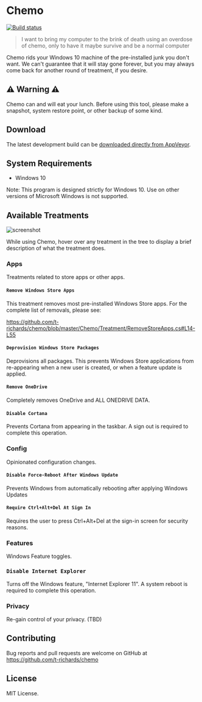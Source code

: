 # Chemo

[![Build status](https://ci.appveyor.com/api/projects/status/pr8btfa4knxwsfgc?svg=true)](https://ci.appveyor.com/project/t-richards/chemo)

> I want to bring my computer to the brink of death using an overdose of chemo,
> only to have it maybe survive and be a normal computer

Chemo rids your Windows 10 machine of the pre-installed junk you don't want. We
can't guarantee that it will stay gone forever, but you may always come back for
another round of treatment, if you desire.

## :warning: Warning :warning:

Chemo can and will eat your lunch. Before using this tool, please make a
snapshot, system restore point, or other backup of some kind.

## Download

The latest development build can be [downloaded directly from AppVeyor](https://ci.appveyor.com/project/t-richards/chemo/build/artifacts).

## System Requirements

 - Windows 10

Note: This program is designed strictly for Windows 10. Use on other versions of
Microsoft Windows is not supported.

## Available Treatments

![screenshot](https://user-images.githubusercontent.com/3905798/42413333-cf818f54-81eb-11e8-937e-a392eec35cba.png)

While using Chemo, hover over any treatment in the tree to display a brief
description of what the treatment does.

### Apps

Treatments related to store apps or other apps.

#### `Remove Windows Store Apps`

This treatment removes most pre-installed Windows Store apps. For the complete
list of removals, please see:

https://github.com/t-richards/chemo/blob/master/Chemo/Treatment/RemoveStoreApps.cs#L14-L55

#### `Deprovision Windows Store Packages`

Deprovisions all packages. This prevents Windows Store applications from
re-appearing when a new user is created, or when a feature update is applied.

#### `Remove OneDrive`

Completely removes OneDrive and ALL ONEDRIVE DATA.

#### `Disable Cortana`

Prevents Cortana from appearing in the taskbar. A sign out is required to
complete this operation.

### Config

Opinionated configuration changes.

#### `Disable Force-Reboot After Windows Update`

Prevents Windows from automatically rebooting after applying Windows Updates

#### `Require Ctrl+Alt+Del At Sign In`

Requires the user to press Ctrl+Alt+Del at the sign-in screen for security reasons.

### Features

Windows Feature toggles.

### `Disable Internet Explorer`

Turns off the Windows feature, "Internet Explorer 11". A system reboot is
required to complete this operation.

### Privacy

Re-gain control of your privacy. (TBD)

## Contributing

Bug reports and pull requests are welcome on GitHub at
https://github.com/t-richards/chemo

## License

MIT License.
